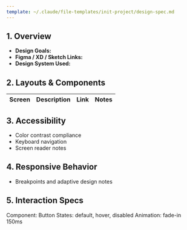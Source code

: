 ```yaml
---
template: ~/.claude/file-templates/init-project/design-spec.md
---
```


## 1. Overview
- **Design Goals:** 
- **Figma / XD / Sketch Links:** 
- **Design System Used:** 

## 2. Layouts & Components
| Screen | Description | Link | Notes |
|--------|--------------|------|-------|

## 3. Accessibility
- Color contrast compliance  
- Keyboard navigation  
- Screen reader notes  

## 4. Responsive Behavior
- Breakpoints and adaptive design notes  

## 5. Interaction Specs

Component: Button
States: default, hover, disabled
Animation: fade-in 150ms